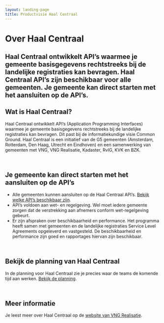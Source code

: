 ```yaml
---
layout: landing-page
title: Productvisie Haal Centraal
---
```


# Over Haal Centraal

## Haal Centraal ontwikkelt API’s waarmee je gemeente basisgegevens rechtstreeks bij de landelijke registraties kan bevragen. Haal Centraal API’s zijn beschikbaar voor alle gemeenten. Je gemeente kan direct starten met het aansluiten op de API’s.

## Wat is Haal Centraal?
Haal Centraal ontwikkelt API’s (Application Programming Interfaces) waarmee je gemeente basisgegevens rechtstreeks bij de landelijke registraties kan bevragen. Dit past bij de informatiekundige visie Common Ground. Haal Centraal is een initiatief van de G5 gemeenten (Amsterdam, Rotterdam, Den Haag, Utrecht en Eindhoven) en een samenwerking van gemeenten met VNG, VNG Realisatie, Kadaster, RvIG, KVK en BZK.

&nbsp;
## Je gemeente kan direct starten met het aansluiten op de API’s
* Alle gemeenten kunnen aansluiten op de Haal Centraal API’s. [Bekijk welke API’s beschikbaar zijn](https://vng-realisatie.github.io/Haal-Centraal-new/aansluiten-op-apis).
* API’s voldoen aan wet- en regelgeving. Wel moet iedere gemeente zorgen dat de verstrekking aan afnemers conform wet-regelgeving gebeurt. 
* Er zijn afspraken over beschikbaarheid en performance. Het programma heeft samen met gemeenten en de landelijke registraties Service Level Agreements opgeleverd en vastgesteld. De beschikbaarheid en performance zijn goed en rapportages hiervan zijn beschikbaar. 

&nbsp;

## Bekijk de planning van Haal Centraal
In de planning voor Haal Centraal zie je precies waar de teams de komende tijd aan werken. [Bekijk de planning](https://vng-realisatie.github.io/Haal-Centraal-new/planning).

&nbsp;
## Meer informatie
Je leest meer over Haal Centraal op de [website van VNG Realisatie](https://www.vngrealisatie.nl/producten/haal-centraal).


&nbsp;

